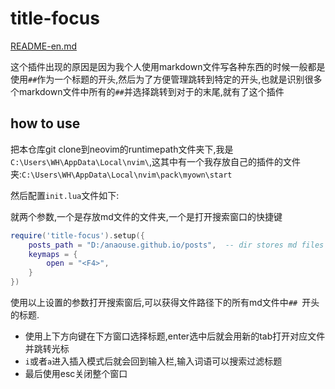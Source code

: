 # title-focus

[README-en.md](./README-en.md)

这个插件出现的原因是因为我个人使用markdown文件写各种东西的时候一般都是使用`##`作为一个标题的开头,然后为了方便管理跳转到特定的开头,也就是识别很多个markdown文件中所有的`##`并选择跳转到对于的末尾,就有了这个插件

## how to use

把本仓库git clone到neovim的runtimepath文件夹下,我是`C:\Users\WH\AppData\Local\nvim\`,这其中有一个我存放自己的插件的文件夹:`C:\Users\WH\AppData\Local\nvim\pack\myown\start`

然后配置`init.lua`文件如下:

就两个参数,一个是存放md文件的文件夹,一个是打开搜索窗口的快捷键

```lua
require('title-focus').setup({
    posts_path = "D:/anaouse.github.io/posts",  -- dir stores md files path
    keymaps = {
        open = "<F4>",
    }
})
```

使用以上设置的参数打开搜索窗后,可以获得文件路径下的所有md文件中`## `开头的标题.

* 使用上下方向键在下方窗口选择标题,enter选中后就会用新的tab打开对应文件并跳转光标
* `i`或者`a`进入插入模式后就会回到输入栏,输入词语可以搜索过滤标题
* 最后使用esc关闭整个窗口
